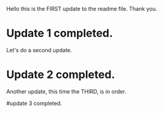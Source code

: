 Hello this is the FIRST update to the readme file. Thank you.

# Update 1 completed.

Let's do a second update.

# Update 2 completed.

Another update, this time the THIRD, is in order.

#update 3 completed.
